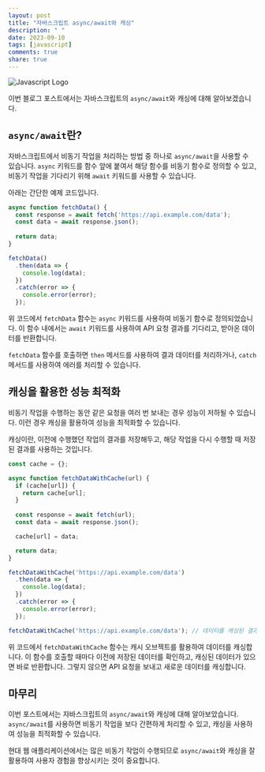 ```yaml
---
layout: post
title: "자바스크립트 async/await와 캐싱"
description: " "
date: 2023-09-10
tags: [javascript]
comments: true
share: true
---
```


![Javascript Logo](https://cdn4.iconfinder.com/data/icons/logos-and-brands/512/187_Js_logo_logos-512.png)

이번 블로그 포스트에서는 자바스크립트의 `async/await`와 캐싱에 대해 알아보겠습니다. 

## `async/await`란?

자바스크립트에서 비동기 작업을 처리하는 방법 중 하나로 `async/await`을 사용할 수 있습니다. `async` 키워드를 함수 앞에 붙여서 해당 함수를 비동기 함수로 정의할 수 있고, 비동기 작업을 기다리기 위해 `await` 키워드를 사용할 수 있습니다.

아래는 간단한 예제 코드입니다.

```javascript
async function fetchData() {
  const response = await fetch('https://api.example.com/data');
  const data = await response.json();
  
  return data;
}

fetchData()
  .then(data => {
    console.log(data);
  })
  .catch(error => {
    console.error(error);
  });
```

위 코드에서 `fetchData` 함수는 `async` 키워드를 사용하여 비동기 함수로 정의되었습니다. 이 함수 내에서는 `await` 키워드를 사용하여 API 요청 결과를 기다리고, 받아온 데이터를 반환합니다.

`fetchData` 함수를 호출하면 `then` 메서드를 사용하여 결과 데이터를 처리하거나, `catch` 메서드를 사용하여 에러를 처리할 수 있습니다.

## 캐싱을 활용한 성능 최적화

비동기 작업을 수행하는 동안 같은 요청을 여러 번 보내는 경우 성능이 저하될 수 있습니다. 이런 경우 캐싱을 활용하여 성능을 최적화할 수 있습니다.

캐싱이란, 이전에 수행했던 작업의 결과를 저장해두고, 해당 작업을 다시 수행할 때 저장된 결과를 사용하는 것입니다.

```javascript
const cache = {};

async function fetchDataWithCache(url) {
  if (cache[url]) {
    return cache[url];
  }
  
  const response = await fetch(url);
  const data = await response.json();

  cache[url] = data;

  return data;
}

fetchDataWithCache('https://api.example.com/data')
  .then(data => {
    console.log(data);
  })
  .catch(error => {
    console.error(error);
  });

fetchDataWithCache('https://api.example.com/data'); // 데이터를 캐싱된 결과로 바로 반환함
```

위 코드에서 `fetchDataWithCache` 함수는 캐시 오브젝트를 활용하여 데이터를 캐싱합니다. 이 함수를 호출할 때마다 이전에 저장된 데이터를 확인하고, 캐싱된 데이터가 있으면 바로 반환합니다. 그렇지 않으면 API 요청을 보내고 새로운 데이터를 캐싱합니다.

## 마무리

이번 포스트에서는 자바스크립트의 `async/await`와 캐싱에 대해 알아보았습니다. `async/await`를 사용하면 비동기 작업을 보다 간편하게 처리할 수 있고, 캐싱을 사용하여 성능을 최적화할 수 있습니다.

현대 웹 애플리케이션에서는 많은 비동기 작업이 수행되므로 `async/await`와 캐싱을 잘 활용하여 사용자 경험을 향상시키는 것이 중요합니다.